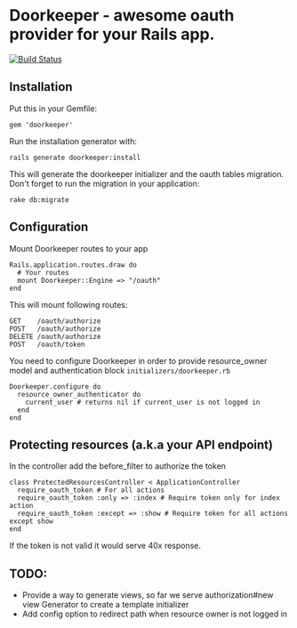 # Doorkeeper - awesome oauth provider for your Rails app.

[![Build Status](https://secure.travis-ci.org/applicake/doorkeeper.png)](http://travis-ci.org/applicake/doorkeeper)

## Installation

Put this in your Gemfile:

    gem 'doorkeeper'

Run the installation generator with:

    rails generate doorkeeper:install

This will generate the doorkeeper initializer and the oauth tables migration. Don't forget to run the migration in your application:

    rake db:migrate

## Configuration

Mount Doorkeeper routes to your app

    Rails.application.routes.draw do
      # Your routes
      mount Doorkeeper::Engine => "/oauth"
    end

This will mount following routes:

    GET    /oauth/authorize
    POST   /oauth/authorize
    DELETE /oauth/authorize
    POST   /oauth/token

You need to configure Doorkeeper in order to provide resource_owner model and authentication block `initializers/doorkeeper.rb`

    Doorkeeper.configure do
      resource_owner_authenticator do
        current_user # returns nil if current_user is not logged in
      end
    end

## Protecting resources (a.k.a your API endpoint)

In the controller add the before_filter to authorize the token

    class ProtectedResourcesController < ApplicationController
      require_oauth_token # For all actions
      require_oauth_token :only => :index # Require token only for index action
      require_oauth_token :except => :show # Require token for all actions except show
    end

If the token is not valid it would serve 40x response.

## TODO:

- Provide a way to generate views, so far we serve authorization#new view Generator to create a template initializer
- Add config option to redirect path when resource owner is not logged in
